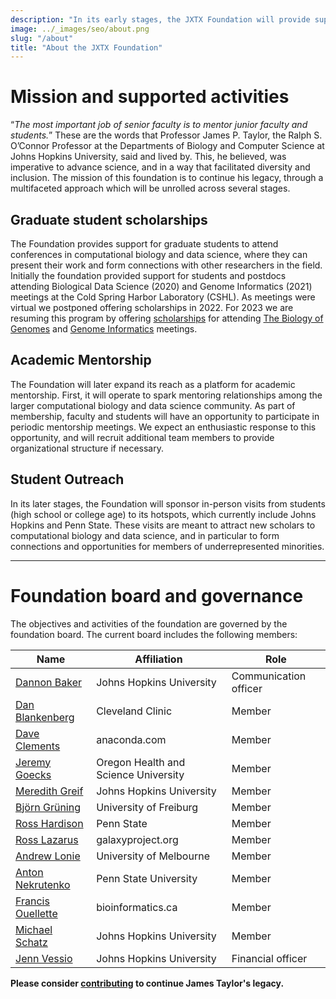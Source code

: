 ```yaml
---
description: "In its early stages, the JXTX Foundation will provide support for graduate students to attend conferences in computational biology and data science, where they can present their work and form connections with other researchers in the field."
image: ../_images/seo/about.png
slug: "/about"
title: "About the JXTX Foundation"
---
```


# Mission and supported activities
“*The most important job of senior faculty is to mentor junior faculty and students.*” These are the words that Professor James P. Taylor, the Ralph S. O’Connor Professor at the Departments of Biology and Computer Science at Johns Hopkins University, said and lived by. This, he believed, was imperative to advance science, and in a way that facilitated diversity and inclusion. The mission of this foundation is to continue his legacy, through a multifaceted approach which will be unrolled across several stages.

## Graduate student scholarships
The Foundation provides support for graduate students to attend conferences in computational biology and data science, where they can present their work and form connections with other researchers in the field. Initially the foundation provided support for students and postdocs attending Biological Data Science (2020) and Genome Informatics (2021) meetings at the Cold Spring Harbor Laboratory (CSHL). As meetings were virtual we postponed offering scholarships in 2022. For 2023 we are resuming this program by offering [scholarships](/scholarships) for attending [The Biology of Genomes](https://meetings.cshl.edu/meetings.aspx?meet=GENOME&year=23) and [Genome Informatics](https://meetings.cshl.edu/meetings.aspx?meet=INFO&year=23) meetings. 

## Academic Mentorship
The Foundation will later expand its reach as a platform for academic mentorship. First, it will operate to spark mentoring relationships among the larger computational biology and data science community. As part of membership, faculty and students will have an opportunity to participate in periodic mentorship meetings. We expect an enthusiastic response to this opportunity, and will recruit additional team members to provide organizational structure if necessary.

## Student Outreach
In its later stages, the Foundation will sponsor in-person visits from students (high school or college age) to its hotspots, which currently include Johns Hopkins and Penn State. These visits are meant to attract new scholars to computational biology and data science, and in particular to form connections and opportunities for members of underrepresented minorities.

-----

# Foundation board and governance

The objectives and activities of the foundation are governed by the foundation board. The current board includes the following members:


| Name	| Affiliation	| Role
|-----|-------------|--------
| [Dannon Baker](https://github.com/dannon)	| Johns Hopkins University |	Communication officer |
| [Dan Blankenberg](https://www.lerner.ccf.org/gmi/blankenberg/)	| Cleveland Clinic |	Member |
| [Dave Clements](https://www.linkedin.com/in/clements)	| anaconda.com	| Member |
| [Jeremy Goecks](https://www.ohsu.edu/people/jeremy-goecks-phd) |	Oregon Health and Science University	| Member |
| [Meredith Greif](https://soc.jhu.edu/directory/meredith-greif/) | Johns Hopkins University |	Member |
| [Björn Grüning](https://github.com/bgruening)	| University of Freiburg | Member |
| [Ross Hardison](https://science.psu.edu/bmb/people/rch8)	| Penn State | Member |
| [Ross Lazarus](https://www.linkedin.com/in/rosslazarus/?originalSubdomain=au)	| galaxyproject.org	| Member |
| [Andrew Lonie](https://www.melbournebioinformatics.org.au/people/andrew-lonie/) | University of Melbourne	| Member |
| [Anton Nekrutenko](https://nekrut.github.io/lab_site/)	| Penn State University |	Member |
| [Francis Ouellette](https://www.linkedin.com/in/francisouellette/?originalSubdomain=ca) |  bioinformatics.ca | Member |
| [Michael Schatz](https://schatz-lab.org/) | Johns Hopkins	University | Member |
| [Jenn Vessio](https://www.linkedin.com/in/jennifer-vessio-00498014/) |	Johns Hopkins	University | Financial officer |



**Please consider [contributing][1] to continue James Taylor's legacy.**

[1]: https://give.communityfunded.com/o/eberly/i/eberly-college-of-science/s/jtech#CommunityI39hubL9i
